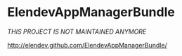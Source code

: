 ElendevAppManagerBundle
=======================

*THIS PROJECT IS NOT MAINTAINED ANYMORE*

http://elendev.github.com/ElendevAppManagerBundle/
